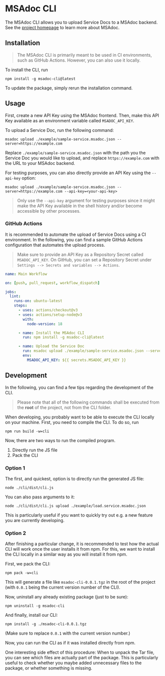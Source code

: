 # MSAdoc CLI

The MSAdoc CLI allows you to upload Service Docs to a MSAdoc backend. See the [project homepage](https://github.com/osrgroup/msadoc) to learn more about MSAdoc.

## Installation

> The MSAdoc CLI is primarily meant to be used in CI environments, such as GitHub Actions. However, you can also use it locally.

To install the CLI, run

```
npm install -g msadoc-cli@latest
```

To update the package, simply rerun the installation command.

## Usage

First, create a new API Key using the MSAdoc frontend. Then, make this API Key available as an environment variable called `MSADOC_API_KEY`.

To upload a Service Doc, run the following command:

```
msadoc upload ./example/sample-service.msadoc.json --server=https://example.com
```

Replace `./example/sample-service.msadoc.json` with the path you the Service Doc you would like to upload, and replace `https://example.com` with the URL to your MSAdoc backend.

For testing purposes, you can also directly provide an API Key using the `--api-key` option:

```
msadoc upload ./example/sample-service.msadoc.json --server=https://example.com --api-key=<your-api-key>
```

> Only use the `--api-key` argument for testing purposes since it might make the API Key available in the shell history and/or become accessible by other processes.

### GitHub Actions

It is recommended to automate the upload of Service Docs using a CI environment. In the following, you can find a sample GitHub Actions configuration that automates the upload process.

> Make sure to provide an API Key as a Repository Secret called `MSADOC_API_KEY`. On GitHub, you can set a Repository Secret under `Settings --> Secrets and variables --> Actions`.

```yml
name: Main Workflow

on: [push, pull_request, workflow_dispatch]

jobs:
  lint:
    runs-on: ubuntu-latest
    steps:
      - uses: actions/checkout@v3
      - uses: actions/setup-node@v3
        with:
          node-version: 18

      - name: Install the MSAdoc CLI
        run: npm install -g msadoc-cli@latest

      - name: Upload the Service Doc
        run: msadoc upload ./example/sample-service.msadoc.json --server=https://example.com
        env:
          MSADOC_API_KEY: ${{ secrets.MSADOC_API_KEY }}
```

## Development

In the following, you can find a few tips regarding the development of the CLI.

> Please note that all of the following commands shall be executed from the **root** of the project, not from the CLI folder.

When developing, you probably want to be able to execute the CLI locally on your machine. First, you need to compile the CLI. To do so, run

```
npm run build -w=cli
```

Now, there are two ways to run the compiled program.

1. Directly run the JS file
2. Pack the CLI

### Option 1

The first, and quickest, option is to directly run the generated JS file:

```
node ./cli/dist/cli.js
```

You can also pass arguments to it:

```
node ./cli/dist/cli.js upload ./example/load.service.msadoc.json
```

This is particularly useful if you want to quickly try out e.g. a new feature you are currently developing.

### Option 2

After finishing a particular change, it is recommended to test how the actual CLI will work once the user installs it from npm. For this, we want to install the CLI locally in a similar way as you will install it from npm.

First, we pack the CLI:

```
npm pack -w=cli
```

This will generate a file like `msadoc-cli-0.0.1.tgz` in the root of the project (with `0.0.1` being the current version number of the CLI).

Now, uninstall any already existing package (just to be sure):

```
npm uninstall -g msadoc-cli
```

And finally, install our CLI:

```
npm install -g ./msadoc-cli-0.0.1.tgz
```

(Make sure to replace `0.0.1` with the current version number.)

Now, you can run the CLI as if it was installed directly from npm.

One interesting side effect of this procedure: When to unpack the Tar file, you can see which files are actually part of the package. This is particularly useful to check whether you maybe added unnecessary files to the package, or whether something is missing.
